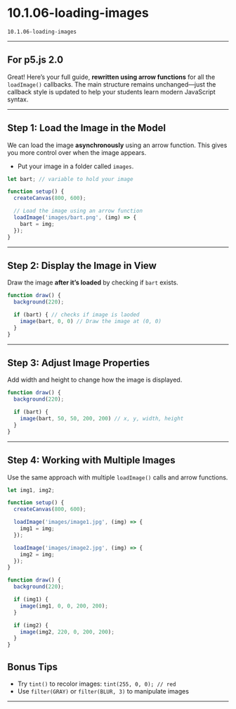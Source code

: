 # 10.1.06-loading-images
```
10.1.06-loading-images
```
---
For p5.js 2.0
---

Great! Here’s your full guide, **rewritten using arrow functions** for all the `loadImage()` callbacks. The main structure remains unchanged—just the callback style is updated to help your students learn modern JavaScript syntax.

---

## Step 1: Load the Image in the Model 

We can load the image **asynchronously** using an arrow function. This gives you more control over when the image appears.

* Put your image in a folder called `images`.

```javascript
let bart; // variable to hold your image

function setup() {
  createCanvas(800, 600);

  // Load the image using an arrow function
  loadImage('images/bart.png', (img) => {
    bart = img;
  });
}
```

---

## Step 2: Display the Image in View

Draw the image **after it’s loaded** by checking if `bart` exists.

```javascript
function draw() {
  background(220);

  if (bart) { // checks if image is laoded
    image(bart, 0, 0) // Draw the image at (0, 0)
  }
}
```

---

## Step 3: Adjust Image Properties

Add width and height to change how the image is displayed.

```javascript
function draw() {
  background(220);

  if (bart) {
    image(bart, 50, 50, 200, 200) // x, y, width, height
  }
}
```

---

## Step 4: Working with Multiple Images

Use the same approach with multiple `loadImage()` calls and arrow functions.

```javascript
let img1, img2;

function setup() {
  createCanvas(800, 600);

  loadImage('images/image1.jpg', (img) => {
    img1 = img;
  });

  loadImage('images/image2.jpg', (img) => {
    img2 = img;
  });
}

function draw() {
  background(220);

  if (img1) {
    image(img1, 0, 0, 200, 200);
  }

  if (img2) {
    image(img2, 220, 0, 200, 200);
  }
}
```

## Bonus Tips

* Try `tint()` to recolor images: `tint(255, 0, 0); // red`
* Use `filter(GRAY)` or `filter(BLUR, 3)` to manipulate images

---

